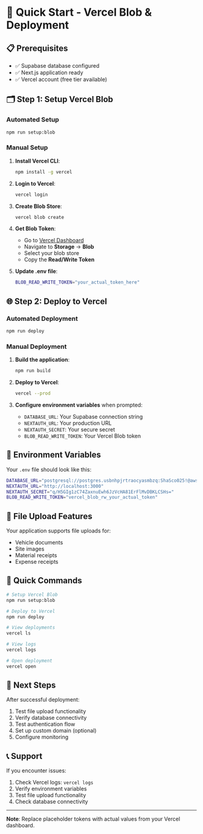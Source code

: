 # 🚀 Quick Start - Vercel Blob & Deployment

## 📋 Prerequisites
- ✅ Supabase database configured
- ✅ Next.js application ready
- ✅ Vercel account (free tier available)

## 🗂️ Step 1: Setup Vercel Blob

### Automated Setup
```bash
npm run setup:blob
```

### Manual Setup
1. **Install Vercel CLI**:
   ```bash
   npm install -g vercel
   ```

2. **Login to Vercel**:
   ```bash
   vercel login
   ```

3. **Create Blob Store**:
   ```bash
   vercel blob create
   ```

4. **Get Blob Token**:
   - Go to [Vercel Dashboard](https://vercel.com/dashboard)
   - Navigate to **Storage** → **Blob**
   - Select your blob store
   - Copy the **Read/Write Token**

5. **Update .env file**:
   ```bash
   BLOB_READ_WRITE_TOKEN="your_actual_token_here"
   ```

## 🌐 Step 2: Deploy to Vercel

### Automated Deployment
```bash
npm run deploy
```

### Manual Deployment
1. **Build the application**:
   ```bash
   npm run build
   ```

2. **Deploy to Vercel**:
   ```bash
   vercel --prod
   ```

3. **Configure environment variables** when prompted:
   - `DATABASE_URL`: Your Supabase connection string
   - `NEXTAUTH_URL`: Your production URL
   - `NEXTAUTH_SECRET`: Your secure secret
   - `BLOB_READ_WRITE_TOKEN`: Your Vercel Blob token

## 🔧 Environment Variables

Your `.env` file should look like this:
```bash
DATABASE_URL="postgresql://postgres.usbnhpjrtraocyasmbzq:ShaSco025!@aws-1-ap-south-1.pooler.supabase.co:5432/postgres"
NEXTAUTH_URL="http://localhost:3000"
NEXTAUTH_SECRET="q/H5GIg1zC74ZaxnuEwh6JzVcHA81ErFlMvDBKLCSHs="
BLOB_READ_WRITE_TOKEN="vercel_blob_rw_your_actual_token"
```

## 📁 File Upload Features

Your application supports file uploads for:
- Vehicle documents
- Site images
- Material receipts
- Expense receipts

## 🚀 Quick Commands

```bash
# Setup Vercel Blob
npm run setup:blob

# Deploy to Vercel
npm run deploy

# View deployments
vercel ls

# View logs
vercel logs

# Open deployment
vercel open
```

## 🎯 Next Steps

After successful deployment:
1. Test file upload functionality
2. Verify database connectivity
3. Test authentication flow
4. Set up custom domain (optional)
5. Configure monitoring

## 📞 Support

If you encounter issues:
1. Check Vercel logs: `vercel logs`
2. Verify environment variables
3. Test file upload functionality
4. Check database connectivity

---

**Note**: Replace placeholder tokens with actual values from your Vercel dashboard.
